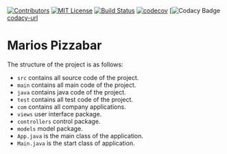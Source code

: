 [![Contributors][contributors-shield]][contributors-url]
[![MIT License][license-shield]][license-url]
[![Build Status][build-shield]][build-url]
[![codecov][codecov-shield]][codecov-url]
[![Codacy Badge][codacy-shield][codacy-url]

# Marios Pizzabar

The structure of the project is as follows:

* `src` contains all source code of the project.
* `main` contains all main code of the project.
* `java` contains java code of the project.
* `test` contains all test code of the project.
* `com` contains all company applications.
* `views` user interface package.
* `controllers` control package.
* `models` model package.
* `App.java` is the main class of the application.
* `Main.java` is the start class of application.

[contributors-shield]: https://img.shields.io/github/contributors/MathiasReker/Marios-Pizzabar.svg

[contributors-url]: https://github.com/MathiasReker/Marios-Pizzabar/graphs/contributors

[license-shield]: https://img.shields.io/github/license/MathiasReker/Marios-Pizzabar.svg

[license-url]: https://github.com/MathiasReker/Marios-Pizzabar/blob/develop/LICENSE

[build-shield]: https://travis-ci.com/MathiasReker/Marios-Pizzabar.svg?branch=develop

[build-url]: https://travis-ci.com/MathiasReker/Marios-Pizzabar

[codecov-shield]: https://codecov.io/gh/MathiasReker/Marios-Pizzabar/branch/develop/graph/badge.svg?token=LFT28TAOWA

[codecov-url]: https://codecov.io/gh/MathiasReker/Marios-Pizzabar

[codacy-shield]: https://app.codacy.com/project/badge/Grade/d7eb415d61ad4a62a2832539aab0920d

[codacy-url]: https://www.codacy.com/gh/MathiasReker/Marios-Pizzabar/dashboard?utm_source=github.com&amp;utm_medium=referral&amp;utm_content=MathiasReker/Marios-Pizzabar&amp;utm_campaign=Badge_Grade
